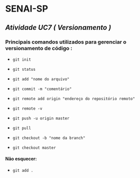 # SENAI-SP

## *Atividade UC7 ( Versionamento )*

### Principais comandos utilizados para gerenciar o versionamento de código : 

* `git init`

* `git status`

* `git add "nome do arquivo"`

* `git commit -m "comentário"`

* `git remote add origin "endereço do repositório remoto"`

* `git remote -v`

* `git push -u origin master`

* `git pull`

* `git checkout -b "nome da branch"`

* `git checkout master`

#### Não esquecer: 

*  `git add .`